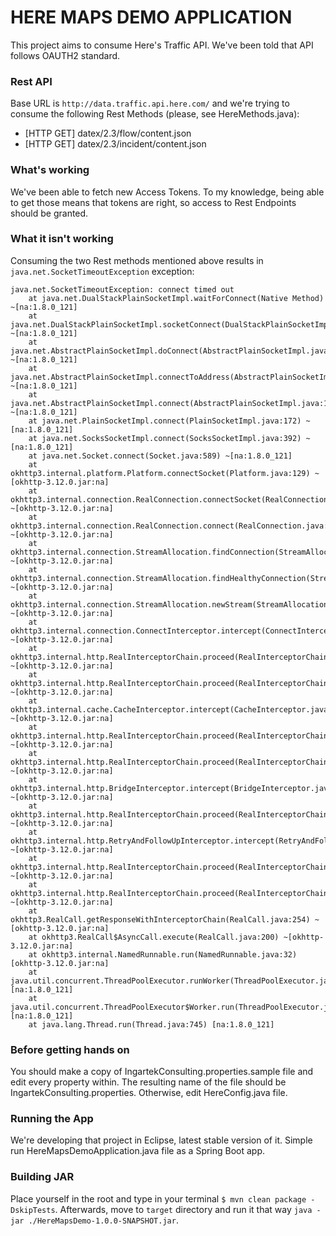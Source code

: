 # HERE MAPS DEMO APPLICATION

This project aims to consume Here's Traffic API. We've been told that API follows OAUTH2 standard.

### Rest API
Base URL is `http://data.traffic.api.here.com/` and we're trying to consume the following Rest Methods (please, see HereMethods.java): 
* [HTTP GET] datex/2.3/flow/content.json
* [HTTP GET] datex/2.3/incident/content.json 

### What's working
We've been able to fetch new Access Tokens. To my knowledge, being able to get those means that tokens are right, so access to Rest Endpoints should be granted.

### What it isn't working
Consuming the two Rest methods mentioned above results in `java.net.SocketTimeoutException` exception:

```
java.net.SocketTimeoutException: connect timed out
	at java.net.DualStackPlainSocketImpl.waitForConnect(Native Method) ~[na:1.8.0_121]
	at java.net.DualStackPlainSocketImpl.socketConnect(DualStackPlainSocketImpl.java:85) ~[na:1.8.0_121]
	at java.net.AbstractPlainSocketImpl.doConnect(AbstractPlainSocketImpl.java:350) ~[na:1.8.0_121]
	at java.net.AbstractPlainSocketImpl.connectToAddress(AbstractPlainSocketImpl.java:206) ~[na:1.8.0_121]
	at java.net.AbstractPlainSocketImpl.connect(AbstractPlainSocketImpl.java:188) ~[na:1.8.0_121]
	at java.net.PlainSocketImpl.connect(PlainSocketImpl.java:172) ~[na:1.8.0_121]
	at java.net.SocksSocketImpl.connect(SocksSocketImpl.java:392) ~[na:1.8.0_121]
	at java.net.Socket.connect(Socket.java:589) ~[na:1.8.0_121]
	at okhttp3.internal.platform.Platform.connectSocket(Platform.java:129) ~[okhttp-3.12.0.jar:na]
	at okhttp3.internal.connection.RealConnection.connectSocket(RealConnection.java:246) ~[okhttp-3.12.0.jar:na]
	at okhttp3.internal.connection.RealConnection.connect(RealConnection.java:166) ~[okhttp-3.12.0.jar:na]
	at okhttp3.internal.connection.StreamAllocation.findConnection(StreamAllocation.java:257) ~[okhttp-3.12.0.jar:na]
	at okhttp3.internal.connection.StreamAllocation.findHealthyConnection(StreamAllocation.java:135) ~[okhttp-3.12.0.jar:na]
	at okhttp3.internal.connection.StreamAllocation.newStream(StreamAllocation.java:114) ~[okhttp-3.12.0.jar:na]
	at okhttp3.internal.connection.ConnectInterceptor.intercept(ConnectInterceptor.java:42) ~[okhttp-3.12.0.jar:na]
	at okhttp3.internal.http.RealInterceptorChain.proceed(RealInterceptorChain.java:147) ~[okhttp-3.12.0.jar:na]
	at okhttp3.internal.http.RealInterceptorChain.proceed(RealInterceptorChain.java:121) ~[okhttp-3.12.0.jar:na]
	at okhttp3.internal.cache.CacheInterceptor.intercept(CacheInterceptor.java:93) ~[okhttp-3.12.0.jar:na]
	at okhttp3.internal.http.RealInterceptorChain.proceed(RealInterceptorChain.java:147) ~[okhttp-3.12.0.jar:na]
	at okhttp3.internal.http.RealInterceptorChain.proceed(RealInterceptorChain.java:121) ~[okhttp-3.12.0.jar:na]
	at okhttp3.internal.http.BridgeInterceptor.intercept(BridgeInterceptor.java:93) ~[okhttp-3.12.0.jar:na]
	at okhttp3.internal.http.RealInterceptorChain.proceed(RealInterceptorChain.java:147) ~[okhttp-3.12.0.jar:na]
	at okhttp3.internal.http.RetryAndFollowUpInterceptor.intercept(RetryAndFollowUpInterceptor.java:126) ~[okhttp-3.12.0.jar:na]
	at okhttp3.internal.http.RealInterceptorChain.proceed(RealInterceptorChain.java:147) ~[okhttp-3.12.0.jar:na]
	at okhttp3.internal.http.RealInterceptorChain.proceed(RealInterceptorChain.java:121) ~[okhttp-3.12.0.jar:na]
	at okhttp3.RealCall.getResponseWithInterceptorChain(RealCall.java:254) ~[okhttp-3.12.0.jar:na]
	at okhttp3.RealCall$AsyncCall.execute(RealCall.java:200) ~[okhttp-3.12.0.jar:na]
	at okhttp3.internal.NamedRunnable.run(NamedRunnable.java:32) [okhttp-3.12.0.jar:na]
	at java.util.concurrent.ThreadPoolExecutor.runWorker(ThreadPoolExecutor.java:1142) [na:1.8.0_121]
	at java.util.concurrent.ThreadPoolExecutor$Worker.run(ThreadPoolExecutor.java:617) [na:1.8.0_121]
	at java.lang.Thread.run(Thread.java:745) [na:1.8.0_121]
```

### Before getting hands on
You should make a copy of IngartekConsulting.properties.sample file and edit every property within. The resulting name of the file should be IngartekConsulting.properties. Otherwise, edit HereConfig.java file.

### Running the App
We're developing that project in Eclipse, latest stable version of it. Simple run HereMapsDemoApplication.java file as a Spring Boot app.

### Building JAR
Place yourself in the root and type in your terminal `$ mvn clean package -DskipTests`. Afterwards, move to `target` directory and run it that way `java -jar ./HereMapsDemo-1.0.0-SNAPSHOT.jar`.